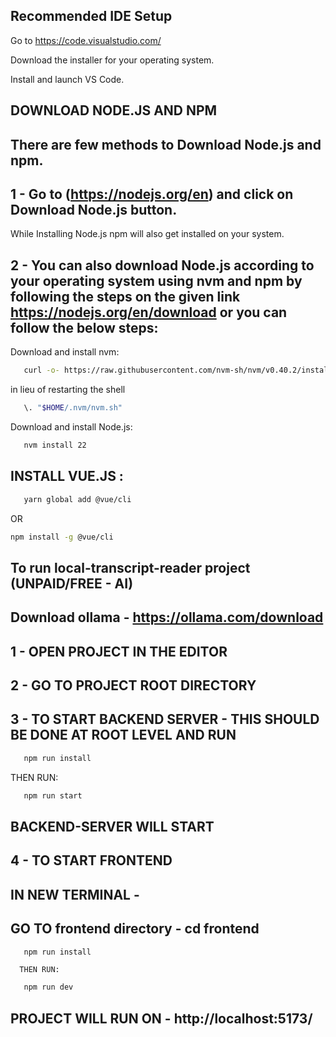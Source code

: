 ## Recommended IDE Setup

Go to https://code.visualstudio.com/

Download the installer for your operating system.

Install and launch VS Code.

## DOWNLOAD NODE.JS AND NPM
## There are few methods to Download Node.js and npm.
## 1 - Go to (https://nodejs.org/en) and click on Download Node.js button.
   While Installing Node.js npm will also get installed on your system.

## 2 - You can also download Node.js according to your operating system using nvm and npm by following the steps on the given link      https://nodejs.org/en/download or you can follow the below steps:
   Download and install nvm:
```sh
   curl -o- https://raw.githubusercontent.com/nvm-sh/nvm/v0.40.2/install.sh | bash
```
   in lieu of restarting the shell
```sh
   \. "$HOME/.nvm/nvm.sh"
```
   Download and install Node.js:
```sh
   nvm install 22
```
## INSTALL VUE.JS :
```sh
   yarn global add @vue/cli
```
   OR 
```sh
npm install -g @vue/cli
```

## To run local-transcript-reader project (UNPAID/FREE - AI)
## Download ollama - https://ollama.com/download
##   1 - OPEN PROJECT IN THE EDITOR 
##   2 - GO TO PROJECT ROOT DIRECTORY
##   3 - TO START BACKEND SERVER - THIS SHOULD BE DONE AT ROOT LEVEL AND RUN
   ```sh
      npm run install
   ```
   THEN RUN:
   ```sh
      npm run start
   ```
##   BACKEND-SERVER WILL START 

## 4 - TO START FRONTEND
## IN NEW TERMINAL - 
## GO TO frontend directory - cd frontend 
   ```sh
      npm run install
   ```
      THEN RUN:
   ```sh
      npm run dev
   ```
##   PROJECT WILL RUN ON  -  http://localhost:5173/

